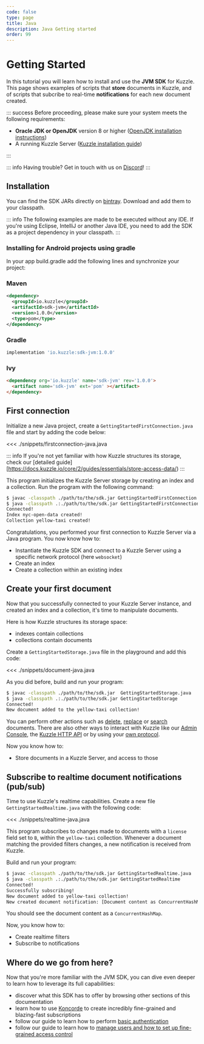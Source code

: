 ```yaml
---
code: false
type: page
title: Java
description: Java Getting started
order: 99
---
```


# Getting Started

In this tutorial you will learn how to install and use the **JVM SDK** for Kuzzle.
This page shows examples of scripts that **store** documents in Kuzzle, and of scripts that subcribe to real-time **notifications** for each new document created.

::: success
Before proceeding, please make sure your system meets the following requirements:

- **Oracle JDK or OpenJDK** version 8 or higher ([OpenJDK installation instructions](https://openjdk.java.net/install/))
- A running Kuzzle Server ([Kuzzle installation guide](/core/2/guides/essentials/installing-kuzzle))

:::


::: info
Having trouble? Get in touch with us on [Discord](http://join.discord.kuzzle.io)!
:::

## Installation

You can find the SDK JARs directly on [bintray](https://bintray.com/kuzzle/maven/sdk-jvm). Download and add them to your classpath.

::: info
The following examples are made to be executed without any IDE.
If you're using Eclipse, IntelliJ or another Java IDE, you need to add the SDK as a project dependency in your classpath.
:::

### Installing for Android projects using gradle

In your app build.gradle add the following lines and synchronize your project:

### Maven

```xml
<dependency>
  <groupId>io.kuzzle</groupId>
  <artifactId>sdk-jvm</artifactId>
  <version>1.0.0</version>
  <type>pom</type>
</dependency>
```

### Gradle

```groovy
implementation 'io.kuzzle:sdk-jvm:1.0.0'
```

### Ivy

```html
<dependency org='io.kuzzle' name='sdk-jvm' rev='1.0.0'>
  <artifact name='sdk-jvm' ext='pom' ></artifact>
</dependency>
```

## First connection

Initialize a new Java project, create a `GettingStartedFirstConnection.java` file and start by adding the code below:

<<< ./snippets/firstconnection-java.java

::: info
If you're not yet familiar with how Kuzzle structures its storage, check our [detailed guide][https://docs.kuzzle.io/core/2/guides/essentials/store-access-data/)
:::

This program initializes the Kuzzle Server storage by creating an index and a collection.
Run the program with the following command:

```bash
$ javac -classpath ./path/to/the/sdk.jar GettingStartedFirstConnection.java
$ java -classpath .:./path/to/the/sdk.jar GettingStartedFirstConnection
Connected!
Index nyc-open-data created!
Collection yellow-taxi created!
```

Congratulations, you performed your first connection to Kuzzle Server via a Java program.
You now know how to:

- Instantiate the Kuzzle SDK and connect to a Kuzzle Server using a specific network protocol (here `websocket`)
- Create an index
- Create a collection within an existing index

## Create your first document

Now that you successfully connected to your Kuzzle Server instance, and created an index and a collection, it's time to manipulate documents.

Here is how Kuzzle structures its storage space:

- indexes contain collections
- collections contain documents

Create a `GettingStartedStorage.java` file in the playground and add this code:

<<< ./snippets/document-java.java

As you did before, build and run your program:

```bash
$ javac -classpath ./path/to/the/sdk.jar  GettingStartedStorage.java
$ java -classpath .:./path/to/the/sdk.jar GettingStartedStorage
Connected!
New document added to the yellow-taxi collection!
```

You can perform other actions such as [delete](/sdk/jvm/1/controllers/document/delete), [replace](/sdk/jvm/1/controllers/document/replace) or [search](/sdk/jvm/1/controllers/document/search) documents. There are also other ways to interact with Kuzzle like our [Admin Console](/core/2/guides/essentials/admin-console), the [Kuzzle HTTP API](/core/2/api/essentials/connecting-to-kuzzle) or by using your [own protocol](/core/2/protocols/essentials/getting-started).

Now you know how to:

- Store documents in a Kuzzle Server, and access to those

## Subscribe to realtime document notifications (pub/sub)

Time to use Kuzzle's realtime capabilities. Create a new file `GettingStartedRealtime.java` with the following code:

<<< ./snippets/realtime-java.java

This program subscribes to changes made to documents with a `license` field set to `B`, within the `yellow-taxi` collection. Whenever a document matching the provided filters changes, a new notification is received from Kuzzle.

Build and run your program:

```bash
$ javac -classpath ./path/to/the/sdk.jar GettingStartedRealtime.java
$ java -classpath .:./path/to/the/sdk.jar GettingStartedRealtime
Connected!
Successfully subscribing!
New document added to yellow-taxi collection!
New created document notification: [Document content as ConcurrentHashMap]
```

You should see the document content as a `ConcurrentHashMap`.

Now, you know how to:

- Create realtime filters
- Subscribe to notifications

## Where do we go from here?

Now that you're more familiar with the JVM SDK, you can dive even deeper to learn how to leverage its full capabilities:

- discover what this SDK has to offer by browsing other sections of this documentation
- learn how to use [Koncorde](/core/2/guides/cookbooks/realtime-api) to create incredibly fine-grained and blazing-fast subscriptions
- follow our guide to learn how to perform [basic authentication](/core/2/guides/essentials/user-authentication#local-strategy)
- follow our guide to learn how to [manage users and how to set up fine-grained access control](/core/2/guides/essentials/security)
